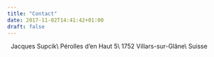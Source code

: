 ```yaml
---
title: "Contact"
date: 2017-11-02T14:41:42+01:00
draft: false
---
```

<i class="fa fa-envelope" aria-hidden="true"></i>&nbsp;
Jacques Supcik\\
Pérolles d’en Haut 5\\
1752 Villars-sur-Glâne\\
Suisse
